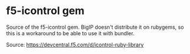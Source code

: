 # f5-icontrol gem

Source of the f5-icontrol gem. BigIP doesn't distribute it on rubygems, so this is a workaround to be able to use it with bundler.

Source: https://devcentral.f5.com/d/icontrol-ruby-library